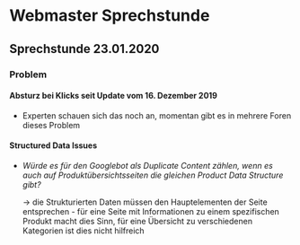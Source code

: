# Webmaster Sprechstunde



## Sprechstunde 23.01.2020


### Problem


#### Absturz bei Klicks seit Update vom 16. Dezember 2019  

- Experten schauen sich das noch an, momentan gibt es in mehrere Foren dieses Problem


#### Structured Data Issues

- *Würde es für den Googlebot als Duplicate Content zählen, wenn es auch auf Produktübersichtsseiten die gleichen Product Data Structure gibt?*

    &rarr; die Strukturierten Daten müssen den Hauptelementen der Seite entsprechen
        - für eine Seite mit Informationen zu einem spezifischen Produkt macht dies Sinn, für eine Übersicht zu verschiedenen Kategorien ist dies nicht hilfreich





